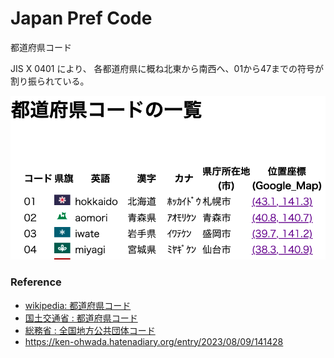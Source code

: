 Japan Pref Code
===============

都道府県コード

JIS X 0401 により、
各都道府県に概ね北東から南西へ、01から47までの符号が割り振られている。

![japan pref code](https://github.com/ohwada/World_Countries/blob/main/japan_municipal_code/japan_pref_code/screenshots/japan_pref_code_list.png)

### Reference 

- [wikipedia: 都道府県コード](https://ja.m.wikipedia.org/wiki/%E5%85%A8%E5%9B%BD%E5%9C%B0%E6%96%B9%E5%85%AC%E5%85%B1%E5%9B%A3%E4%BD%93%E3%82%B3%E3%83%BC%E3%83%89#%E9%83%BD%E9%81%93%E5%BA%9C%E7%9C%8C%E3%82%B3%E3%83%BC%E3%83%89)
- [国土交通省 : 都道府県コード](https://nlftp.mlit.go.jp/ksj/gml/codelist/PrefCd.html)
- [総務省 : 全国地方公共団体コード](https://www.soumu.go.jp/denshijiti/code.html)
- https://ken-ohwada.hatenadiary.org/entry/2023/08/09/141428

